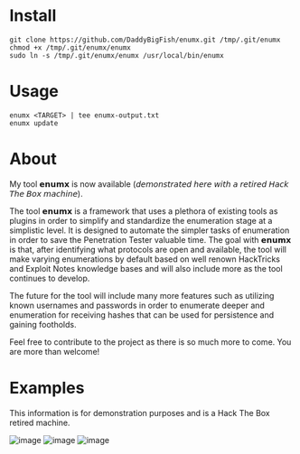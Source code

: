 # Install
```
git clone https://github.com/DaddyBigFish/enumx.git /tmp/.git/enumx
chmod +x /tmp/.git/enumx/enumx
sudo ln -s /tmp/.git/enumx/enumx /usr/local/bin/enumx
```
# Usage
```
enumx <TARGET> | tee enumx-output.txt
enumx update
```
# About
My tool 𝗲𝗻𝘂𝗺𝘅 is now available (𝘥𝘦𝘮𝘰𝘯𝘴𝘵𝘳𝘢𝘵𝘦𝘥 𝘩𝘦𝘳𝘦 𝘸𝘪𝘵𝘩 𝘢 𝘳𝘦𝘵𝘪𝘳𝘦𝘥 𝘏𝘢𝘤𝘬 𝘛𝘩𝘦 𝘉𝘰𝘹 𝘮𝘢𝘤𝘩𝘪𝘯𝘦).

The tool 𝗲𝗻𝘂𝗺𝘅 is a framework that uses a plethora of existing tools as plugins in order to simplify and standardize the enumeration stage at a simplistic level. It is designed to automate the simpler tasks of enumeration in order to save the Penetration Tester valuable time. The goal with 𝗲𝗻𝘂𝗺𝘅 is that, after identifying what protocols are open and available, the tool will make varying enumerations by default based on well renown HackTricks and Exploit Notes knowledge bases and will also include more as the tool continues to develop.

The future for the tool will include many more features such as utilizing known usernames and passwords in order to enumerate deeper and enumeration for receiving hashes that can be used for persistence and gaining footholds.

Feel free to contribute to the project as there is so much more to come. You are more than welcome!

# Examples
This information is for demonstration purposes and is a Hack The Box retired machine.

![image](https://github.com/user-attachments/assets/5bb095ca-35ff-4496-9de7-632a8b0d335d)
![image](https://github.com/user-attachments/assets/e43c34b9-7ccb-476c-be75-4244659fefc4)
![image](https://github.com/user-attachments/assets/9eec73a4-141d-454b-ab2e-139dd5ded762)




